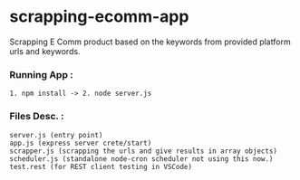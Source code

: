 # scrapping-ecomm-app
Scrapping E Comm product based on the keywords from provided platform urls and keywords.

### Running App : 
    1. npm install -> 2. node server.js
### Files Desc. : 
    server.js (entry point)
    app.js (express server crete/start)
    scrapper.js (scrapping the urls and give results in array objects)
    scheduler.js (standalone node-cron scheduler not using this now.)
    test.rest (for REST client testing in VSCode)
